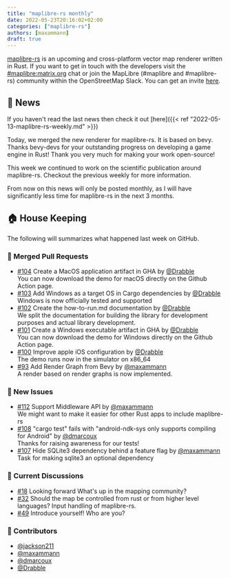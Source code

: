 ```yaml
---
title: "maplibre-rs monthly"
date: 2022-05-23T20:16:02+02:00
categories: ["maplibre-rs"]
authors: [maxammann]
draft: true
---
```


[maplibre-rs](https://github.com/maplibre/maplibre-rs) is an upcoming and cross-platform vector map renderer written in Rust. If you want to get in touch with the developers visit the [#maplibre:matrix.org](https://matrix.to/#/#mapr:matrix.org) chat or join the MapLibre (#maplibre and #maplibre-rs) community within the OpenStreetMap Slack. You can get an invite [here](https://osmus-slack.herokuapp.com/).

## 📰 News

If you haven't read the last news then check it out [here]({{< ref "2022-05-13-maplibre-rs-weekly.md" >}})

Today, we merged the new renderer for maplibre-rs. It is based on bevy. Thanks bevy-devs for your outstanding progress on developing a game engine in Rust! Thank you very much for making your work open-source!

This week we continued to work on the scientific publication around maplibre-rs. Checkout the previous weekly for more information.

From now on this news will only be posted monthly, as I will have significantly less time for maplibre-rs in the next 3 months.

## 🏠 House Keeping

The following will summarizes what happened last week on GitHub.

### 🎁 Merged Pull Requests

- [#104](https://github.com/maplibre/maplibre-rs/pull/104) Create a MacOS application artifact in GHA by [@Drabble](https://github.com/Drabble)<br>
  You can now download the demo for macOS directly on the Github Action page.
- [#103](https://github.com/maplibre/maplibre-rs/pull/103) Add Windows as a target OS in Cargo dependencies by [@Drabble](https://github.com/Drabble)<br>
  Windows is now officially tested and supported
- [#102](https://github.com/maplibre/maplibre-rs/pull/102) Create the how-to-run.md documentation by [@Drabble](https://github.com/Drabble)<br>
  We split the documentation for building the library for development purposes and actual library development.
- [#101](https://github.com/maplibre/maplibre-rs/pull/101) Create a Windows executable artifact in GHA by [@Drabble](https://github.com/Drabble)<br>
  You can now download the demo for Windows directly on the Github Action page.
- [#100](https://github.com/maplibre/maplibre-rs/pull/100) Improve apple iOS configuration by [@Drabble](https://github.com/Drabble)<br>
  The demo runs now in the simulator on x86_64
- [#93](https://github.com/maplibre/maplibre-rs/pull/93) Add Render Graph from Bevy by [@maxammann](https://github.com/maxammann)<br>
  A render based on render graphs is now implemented.

### 🎁 New Issues

- [#112](https://github.com/maplibre/maplibre-rs/issues/112) Support Middleware API by [@maxammann](https://github.com/maxammann)<br>
  We might want to make it easier for other Rust apps to include maplibre-rs
- [#108](https://github.com/maplibre/maplibre-rs/issues/108) &#34;cargo test&#34; fails with &#34;android-ndk-sys only supports compiling for Android&#34; by [@dmarcoux](https://github.com/dmarcoux)<br>
  Thanks for raising awareness for our tests!
- [#107](https://github.com/maplibre/maplibre-rs/issues/107) Hide SQLite3 dependency behind a feature flag by [@maxammann](https://github.com/maxammann)<br>
  Task for making sqlite3 an optional dependency

### 🧵 Current Discussions

- [#18](https://github.com/maplibre/maplibre-rs/discussions/18) Looking forward
  What's up in the mapping community?
- [#32](https://github.com/maplibre/maplibre-rs/discussions/32) Should the map be controlled from rust or from higher level languages?
  Input handling of maplibre-rs.
- [#49](https://github.com/maplibre/maplibre-rs/discussions/49) Introduce yourself!
  Who are you?

### 👋 Contributors

- [@jackson211](https://github.com/jackson211)
- [@maxammann](https://github.com/maxammann)
- [@dmarcoux](https://github.com/dmarcoux)
- [@Drabble](https://github.com/Drabble)
